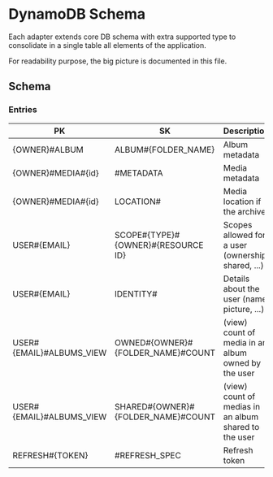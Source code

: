 DynamoDB Schema
=======================================

Each adapter extends core DB schema with extra supported type to consolidate in a single table all elements of the
application.

For readability purpose, the big picture is documented in this file.

Schema
---------------------------------------

### Entries

| PK                       | SK                                 | Description                                           | Module               |
|--------------------------|------------------------------------|-------------------------------------------------------|----------------------|
| {OWNER}#ALBUM            | ALBUM#{FOLDER_NAME}                | Album metadata                                        | catalogdynamo        |
| {OWNER}#MEDIA#{id}       | #METADATA                          | Media metadata                                        | catalogdynamo        | 
| {OWNER}#MEDIA#{id}       | LOCATION#                          | Media location if the archive                         | archivedynamo        |
| USER#{EMAIL}             | SCOPE#{TYPE}#{OWNER}#{RESOURCE ID} | Scopes allowed for a user (ownership, shared, ...)    | aclscopedynamodb     |
| USER#{EMAIL}             | IDENTITY#                          | Details about the user (name, picture, ...)           | aclidentitydynamodb  |
| USER#{EMAIL}#ALBUMS_VIEW | OWNED#{OWNER}#{FOLDER_NAME}#COUNT  | (view) count of media in an album owned by the user   | catalogviewsdynamodb |
| USER#{EMAIL}#ALBUMS_VIEW | SHARED#{OWNER}#{FOLDER_NAME}#COUNT | (view) count of medias in an album shared to the user | catalogviewsdynamodb |
| REFRESH#{TOKEN}          | #REFRESH_SPEC                      | Refresh token                                         | aclrefreshdynamodb   |
